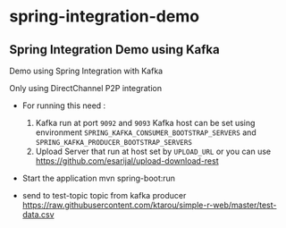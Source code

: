 # spring-integration-demo
## Spring Integration Demo using Kafka

Demo using Spring Integration with Kafka

Only using DirectChannel P2P integration

- For running this need : 
  1. Kafka run at port `9092` and `9093` 
     Kafka host can be set using environment `SPRING_KAFKA_CONSUMER_BOOTSTRAP_SERVERS` and `SPRING_KAFKA_PRODUCER_BOOTSTRAP_SERVERS`
  2. Upload Server that run at host set by `UPLOAD_URL` or you can use https://github.com/esarijal/upload-download-rest

- Start the application mvn spring-boot:run
- send to test-topic topic from kafka producer https://raw.githubusercontent.com/ktarou/simple-r-web/master/test-data.csv

